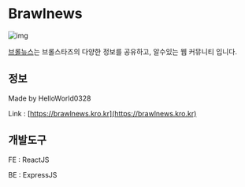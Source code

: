 # Brawlnews
![img](https://i.ibb.co/swDxGsv/2023-10-27-083110.png/)

[브롤뉴스](https://brawlnews.kro.kr)는 브롤스타즈의 다양한 정보를 공유하고, 알수있는 웹 커뮤니티 입니다.


## 정보
Made by HelloWorld0328

Link : [https://brawlnews.kro.kr](https://brawlnews.kro.kr)

## 개발도구
FE : ReactJS

BE : ExpressJS



